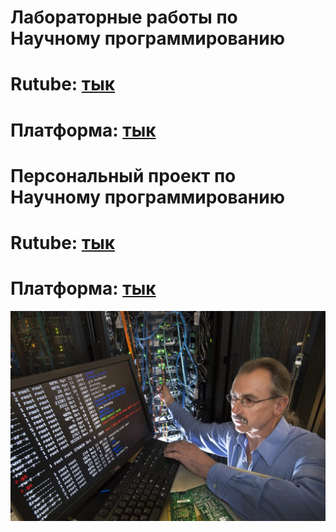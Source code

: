 # Лабораторные работы по Научному программированию

# Rutube: [тык](https://rutube.ru/plst/569355)
# Платформа: [тык](https://plvideo.ru/playlist?list=WYZIW9CZohN2)

# Персональный проект по Научному программированию

# Rutube: [тык]()
# Платформа: [тык]()

![readme](readme.jpg)
